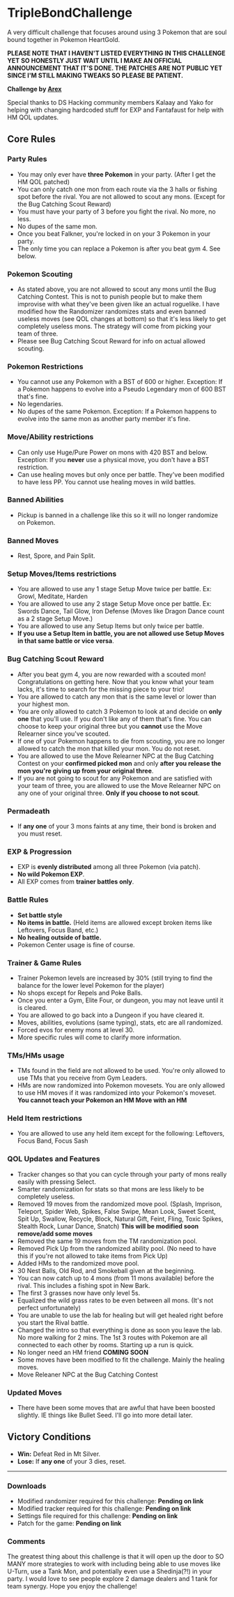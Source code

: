 # TripleBondChallenge
A very difficult challenge that focuses around using 3 Pokemon that are soul bound together in Pokemon HeartGold.

**PLEASE NOTE THAT I HAVEN'T LISTED EVERYTHING IN THIS CHALLENGE YET SO HONESTLY JUST WAIT UNTIL I MAKE AN OFFICIAL ANNOUNCEMENT THAT IT'S DONE. THE PATCHES ARE NOT PUBLIC YET SINCE I'M STILL MAKING TWEAKS SO PLEASE BE PATIENT.**

**Challenge by [Arex](https://twitch.tv/Arex)**

Special thanks to DS Hacking community members Kalaay and Yako for helping with changing hardcoded stuff for EXP and Fantafaust for help with HM QOL updates.

## **Core Rules**

### Party Rules
- You may only ever have **three Pokemon** in your party. (After I get the HM QOL patched)
- You can only catch one mon from each route via the 3 halls or fishing spot before the rival. You are not allowed to scout any mons. (Except for the Bug Catching Scout Reward)
- You must have your party of 3 before you fight the rival. No more, no less.
- No dupes of the same mon.
- Once you beat Falkner, you're locked in on your 3 Pokemon in your party.
- The only time you can replace a Pokemon is after you beat gym 4. See below.

### Pokemon Scouting
- As stated above, you are not allowed to scout any mons until the Bug Catching Contest. This is not to punish people but to make them improvise with what they've been given like an actual roguelike. I have modified how the Randomizer randomizes stats and even banned useless moves (see QOL changes at bottom) so that it's less likely to get completely useless mons. The strategy will come from picking your team of three. 
- Please see Bug Catching Scout Reward for info on actual allowed scouting.

### Pokemon Restrictions
- You cannot use any Pokemon with a BST of 600 or higher. Exception: If a Pokemon happens to evolve into a Pseudo Legendary mon of 600 BST that's fine.
- No legendaries.
- No dupes of the same Pokemon. Exception: If a Pokemon happens to evolve into the same mon as another party member it's fine. 

### Move/Ability restrictions
- Can only use Huge/Pure Power on mons with 420 BST and below. Exception: If you **never** use a physical move, you don't have a BST restriction.
- Can use healing moves but only once per battle. They've been modified to have less PP. You cannot use healing moves in wild battles.

### Banned Abilities
- Pickup is banned in a challenge like this so it will no longer randomize on Pokemon.

### Banned Moves
- Rest, Spore, and Pain Split.

### Setup Moves/Items restrictions
- You are allowed to use any 1 stage Setup Move twice per battle. Ex: Growl, Meditate, Harden
- You are allowed to use any 2 stage Setup Move once per battle. Ex: Swords Dance, Tail Glow, Iron Defense (Moves like Dragon Dance count as a 2 stage Setup Move.)
- You are allowed to use any Setup Items but only twice per battle.
- **If you use a Setup Item in battle, you are not allowed use Setup Moves in that same battle or vice versa**. 

### Bug Catching Scout Reward
- After you beat gym 4, you are now rewarded with a scouted mon! Congratulations on getting here. Now that you know what your team lacks, it's time to search for the missing piece to your trio!
- You are allowed to catch any mon that is the same level or lower than your highest mon.
- You are only allowed to catch 3 Pokemon to look at and decide on **only one** that you'll use. If you don't like any of them that's fine. You can choose to keep your original three but you **cannot** use the Move Relearner since you've scouted.
- If one of your Pokemon happens to die from scouting, you are no longer allowed to catch the mon that killed your mon. You do not reset. 
- You are allowed to use the Move Relearner NPC at the Bug Catching Contest on your **confirmed picked mon** and only **after you release the mon you're giving up from your original three**.
- If you are not going to scout for any Pokemon and are satisfied with your team of three, you are allowed to use the Move Relearner NPC on any one of your original three. **Only if you choose to not scout**.

### Permadeath
- If **any one** of your 3 mons faints at any time, their bond is broken and you must reset.  

### EXP & Progression
- EXP is **evenly distributed** among all three Pokemon (via patch).
- **No wild Pokemon EXP**.
- All EXP comes from **trainer battles only**.

### Battle Rules
- **Set battle style**
- **No items in battle.** (Held items are allowed except broken items like Leftovers, Focus Band, etc.)
- **No healing outside of battle.**
- Pokemon Center usage is fine of course.

### Trainer & Game Rules
- Trainer Pokemon levels are increased by 30% (still trying to find the balance for the lower level Pokemon for the player)  
- No shops except for Repels and Poke Balls.
- Once you enter a Gym, Elite Four, or dungeon, you may not leave until it is cleared.
- You are allowed to go back into a Dungeon if you have cleared it.
- Moves, abilities, evolutions (same typing), stats, etc are all randomized.
- Forced evos for enemy mons at level 30.
- More specific rules will come to clarify more information.

### TMs/HMs usage
- TMs found in the field are not allowed to be used. You're only allowed to use TMs that you receive from Gym Leaders.
- HMs are now randomized into Pokemon movesets. You are only allowed to use HM moves if it was randomized into your Pokemon's moveset. **You cannot teach your Pokemon an HM Move with an HM**

### Held Item restrictions
- You are allowed to use any held item except for the following: Leftovers, Focus Band, Focus Sash

### QOL Updates and Features
- Tracker changes so that you can cycle through your party of mons really easily with pressing Select.
- Smarter randomization for stats so that mons are less likely to be completely useless. 
- Removed 19 moves from the randomized move pool. (Splash, Imprison, Teleport, Spider Web, Spikes, False Swipe, Mean Look, Sweet Scent, Spit Up, Swallow, Recycle, Block, Natural Gift, Feint, Fling, Toxic Spikes, Stealth Rock, Lunar Dance, Snatch) **This will be modified soon remove/add some moves**
- Removed the same 19 moves from the TM randomization pool.
- Removed Pick Up from the randomized ability pool. (No need to have this if you're not allowed to take items from Pick Up)
- Added HMs to the randomized move pool.
- 30 Nest Balls, Old Rod, and Smokeball given at the beginning.
- You can now catch up to 4 mons (from 11 mons available) before the rival. This includes a fishing spot in New Bark.
- The first 3 grasses now have only level 5s.
- Equalized the wild grass rates to be even between all mons. (It's not perfect unfortunately)
- You are unable to use the lab for healing but will get healed right before you start the Rival battle.
- Changed the intro so that everything is done as soon you leave the lab. No more walking for 2 mins. The 1st 3 routes with Pokemon are all connected to each other by rooms. Starting up a run is quick.
- No longer need an HM friend **COMING SOON**
- Some moves have been modified to fit the challenge. Mainly the healing moves.
- Move Releaner NPC at the Bug Catching Contest

### Updated Moves
- There have been some moves that are awful that have been boosted slightly. IE things like Bullet Seed. I'll go into more detail later.

## Victory Conditions
- **Win:** Defeat Red in Mt Silver.
- **Lose:** If **any one** of your 3 dies, reset.

---
### Downloads
- Modified randomizer required for this challenge: **Pending on link**
- Modified tracker required for this challenge: **Pending on link**
- Settings file required for this challenge: **Pending on link**
- Patch for the game: **Pending on link**


### Comments
The greatest thing about this challenge is that it will open up the door to SO MANY more strategies to work with including being able to use moves like U-Turn, use a Tank Mon, and potentially even use a Shedinja(?!) in your party. I would love to see people explore 2 damage dealers and 1 tank for team synergy. Hope you enjoy the challenge!
